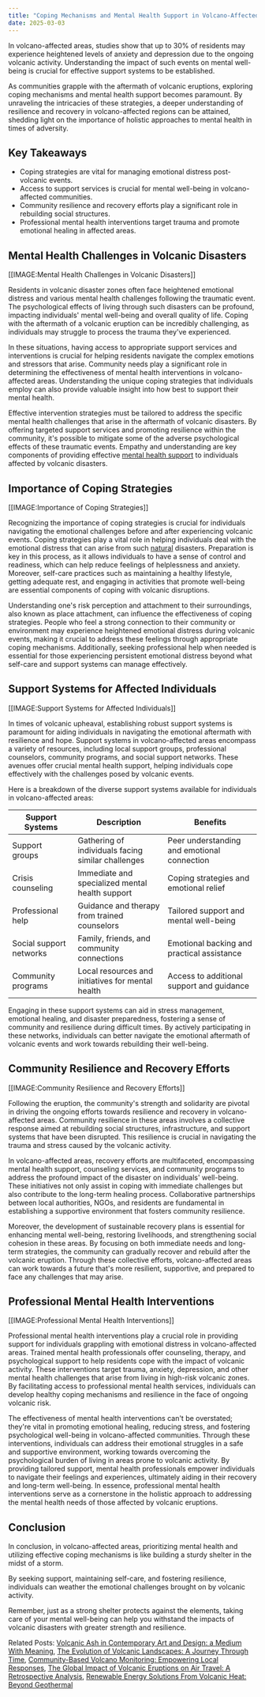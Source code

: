 ```yaml
---
title: "Coping Mechanisms and Mental Health Support in Volcano-Affected Areas"
date: 2025-03-03
---
```


In volcano-affected areas, studies show that up to 30% of residents may experience heightened levels of anxiety and depression due to the ongoing volcanic activity. Understanding the impact of such events on mental well-being is crucial for effective support systems to be established.

As communities grapple with the aftermath of volcanic eruptions, exploring coping mechanisms and mental health support becomes paramount. By unraveling the intricacies of these strategies, a deeper understanding of resilience and recovery in volcano-affected regions can be attained, shedding light on the importance of holistic approaches to mental health in times of adversity.

## Key Takeaways

- Coping strategies are vital for managing emotional distress post-volcanic events.
- Access to support services is crucial for mental well-being in volcano-affected communities.
- Community resilience and recovery efforts play a significant role in rebuilding social structures.
- Professional mental health interventions target trauma and promote emotional healing in affected areas.

## Mental Health Challenges in Volcanic Disasters

\[\[IMAGE:Mental Health Challenges in Volcanic Disasters\]\]

Residents in volcanic disaster zones often face heightened emotional distress and various mental health challenges following the traumatic event. The psychological effects of living through such disasters can be profound, impacting individuals' mental well-being and overall quality of life. Coping with the aftermath of a volcanic eruption can be incredibly challenging, as individuals may struggle to process the trauma they've experienced.

In these situations, having access to appropriate support services and interventions is crucial for helping residents navigate the complex emotions and stressors that arise. Community needs play a significant role in determining the effectiveness of mental health interventions in volcano-affected areas. Understanding the unique coping strategies that individuals employ can also provide valuable insight into how best to support their mental health.

Effective intervention strategies must be tailored to address the specific mental health challenges that arise in the aftermath of volcanic disasters. By offering targeted support services and promoting resilience within the community, it's possible to mitigate some of the adverse psychological effects of these traumatic events. Empathy and understanding are key components of providing effective [mental health support](https://magmamatters.com/understanding-volcanic-formation-a-comprehensive-guide/ "Understanding Volcanic Formation: A Comprehensive Guide") to individuals affected by volcanic disasters.

## Importance of Coping Strategies

\[\[IMAGE:Importance of Coping Strategies\]\]

Recognizing the importance of coping strategies is crucial for individuals navigating the emotional challenges before and after experiencing volcanic events. Coping strategies play a vital role in helping individuals deal with the emotional distress that can arise from such [natural](https://magmamatters.com/the-art-and-science-of-volcano-monitoring/ "The Art and Science of Volcano Monitoring") disasters. Preparation is key in this process, as it allows individuals to have a sense of control and readiness, which can help reduce feelings of helplessness and anxiety. Moreover, self-care practices such as maintaining a healthy lifestyle, getting adequate rest, and engaging in activities that promote well-being are essential components of coping with volcanic disruptions.

Understanding one's risk perception and attachment to their surroundings, also known as place attachment, can influence the effectiveness of coping strategies. People who feel a strong connection to their community or environment may experience heightened emotional distress during volcanic events, making it crucial to address these feelings through appropriate coping mechanisms. Additionally, seeking professional help when needed is essential for those experiencing persistent emotional distress beyond what self-care and support systems can manage effectively.

## Support Systems for Affected Individuals

\[\[IMAGE:Support Systems for Affected Individuals\]\]

In times of volcanic upheaval, establishing robust support systems is paramount for aiding individuals in navigating the emotional aftermath with resilience and hope. Support systems in volcano-affected areas encompass a variety of resources, including local support groups, professional counselors, community programs, and social support networks. These avenues offer crucial mental health support, helping individuals cope effectively with the challenges posed by volcanic events.

Here is a breakdown of the diverse support systems available for individuals in volcano-affected areas:

| Support Systems | Description | Benefits |
| --- | --- | --- |
| Support groups | Gathering of individuals facing similar challenges | Peer understanding and emotional connection |
| Crisis counseling | Immediate and specialized mental health support | Coping strategies and emotional relief |
| Professional help | Guidance and therapy from trained counselors | Tailored support and mental well-being |
| Social support networks | Family, friends, and community connections | Emotional backing and practical assistance |
| Community programs | Local resources and initiatives for mental health | Access to additional support and guidance |

Engaging in these support systems can aid in stress management, emotional healing, and disaster preparedness, fostering a sense of community and resilience during difficult times. By actively participating in these networks, individuals can better navigate the emotional aftermath of volcanic events and work towards rebuilding their well-being.

## Community Resilience and Recovery Efforts

\[\[IMAGE:Community Resilience and Recovery Efforts\]\]

Following the eruption, the community's strength and solidarity are pivotal in driving the ongoing efforts towards resilience and recovery in volcano-affected areas. Community resilience in these areas involves a collective response aimed at rebuilding social structures, infrastructure, and support systems that have been disrupted. This resilience is crucial in navigating the trauma and stress caused by the volcanic activity.

In volcano-affected areas, recovery efforts are multifaceted, encompassing mental health support, counseling services, and community programs to address the profound impact of the disaster on individuals' well-being. These initiatives not only assist in coping with immediate challenges but also contribute to the long-term healing process. Collaborative partnerships between local authorities, NGOs, and residents are fundamental in establishing a supportive environment that fosters community resilience.

Moreover, the development of sustainable recovery plans is essential for enhancing mental well-being, restoring livelihoods, and strengthening social cohesion in these areas. By focusing on both immediate needs and long-term strategies, the community can gradually recover and rebuild after the volcanic eruption. Through these collective efforts, volcano-affected areas can work towards a future that's more resilient, supportive, and prepared to face any challenges that may arise.

## Professional Mental Health Interventions

\[\[IMAGE:Professional Mental Health Interventions\]\]

Professional mental health interventions play a crucial role in providing support for individuals grappling with emotional distress in volcano-affected areas. Trained mental health professionals offer counseling, therapy, and psychological support to help residents cope with the impact of volcanic activity. These interventions target trauma, anxiety, depression, and other mental health challenges that arise from living in high-risk volcanic zones. By facilitating access to professional mental health services, individuals can develop healthy coping mechanisms and resilience in the face of ongoing volcanic risk.

The effectiveness of mental health interventions can't be overstated; they're vital in promoting emotional healing, reducing stress, and fostering psychological well-being in volcano-affected communities. Through these interventions, individuals can address their emotional struggles in a safe and supportive environment, working towards overcoming the psychological burden of living in areas prone to volcanic activity. By providing tailored support, mental health professionals empower individuals to navigate their feelings and experiences, ultimately aiding in their recovery and long-term well-being. In essence, professional mental health interventions serve as a cornerstone in the holistic approach to addressing the mental health needs of those affected by volcanic eruptions.

## Conclusion

In conclusion, in volcano-affected areas, prioritizing mental health and utilizing effective coping mechanisms is like building a sturdy shelter in the midst of a storm.

By seeking support, maintaining self-care, and fostering resilience, individuals can weather the emotional challenges brought on by volcanic activity.

Remember, just as a strong shelter protects against the elements, taking care of your mental well-being can help you withstand the impacts of volcanic disasters with greater strength and resilience.

Related Posts: [Volcanic Ash in Contemporary Art and Design: a Medium With Meaning](https://magmamatters.com/volcanic-ash-in-contemporary-art-and-design-a-medium-with-meaning-2/), [The Evolution of Volcanic Landscapes: A Journey Through Time](https://magmamatters.com/the-evolution-of-volcanic-landscapes-a-journey-through-time-2/), [Community-Based Volcano Monitoring: Empowering Local Responses](https://magmamatters.com/community-based-volcano-monitoring-empowering-local-responses-2/), [The Global Impact of Volcanic Eruptions on Air Travel: A Retrospective Analysis](https://magmamatters.com/the-global-impact-of-volcanic-eruptions-on-air-travel-a-retrospective-analysis-2/), [Renewable Energy Solutions From Volcanic Heat: Beyond Geothermal](https://magmamatters.com/renewable-energy-solutions-from-volcanic-heat-beyond-geothermal-2/)
